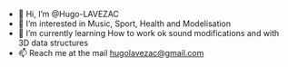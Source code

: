 - 👋 Hi, I’m @Hugo-LAVEZAC
- 👀 I’m interested in Music, Sport, Health and Modelisation
- 🌱 I’m currently learning How to work ok sound modifications and with 3D data structures
- 📫 Reach me at the mail hugolavezac@gmail.com

<!---
Hugo-LAVEZAC/Hugo-LAVEZAC is a ✨ special ✨ repository because its `README.md` (this file) appears on your GitHub profile.
You can click the Preview link to take a look at your changes.
--->
